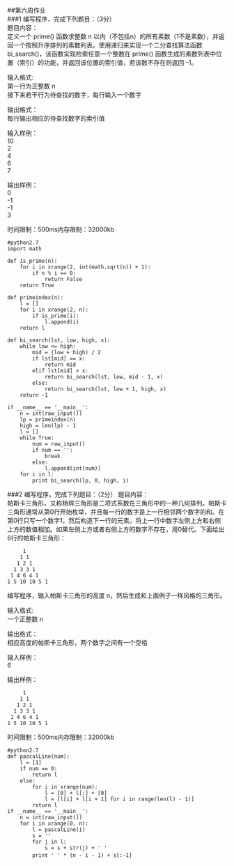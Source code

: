 ##第六周作业  
###1 编写程序，完成下列题目：（3分）  
题目内容：  
定义一个 prime() 函数求整数 n 以内（不包括n）的所有素数（1不是素数），并返回一个按照升序排列的素数列表。使用递归来实现一个二分查找算法函数bi_search()，该函数实现检索任意一个整数在 prime() 函数生成的素数列表中位置（索引）的功能，并返回该位置的索引值，若该数不存在则返回 -1。  

输入格式:  
第一行为正整数 n  
接下来若干行为待查找的数字，每行输入一个数字  

输出格式：  
每行输出相应的待查找数字的索引值  

输入样例：  
10  
2  
4  
6  
7  

输出样例：  
0  
-1  
-1  
3  

时间限制：500ms内存限制：32000kb  

	#python2.7
	import math

	def is_prime(n):
		for i in xrange(2, int(math.sqrt(n)) + 1):
			if n % i == 0:
				return False
		return True
	
	def primeindex(n):
	    l = []
	    for i in xrange(2, n):
	        if is_prime(i):
	            l.append(i)
	    return l
	
	def bi_search(lst, low, high, x):
	    while low <= high:
	        mid = (low + high) / 2
	        if lst[mid] == x:
	            return mid
	        elif lst[mid] > x:
	            return bi_search(lst, low, mid - 1, x)
	        else:
	            return bi_search(lst, low + 1, high, x)
	    return -1

	if __name__ == '__main__':
	    n = int(raw_input())
	    lp = primeindex(n)
	    high = len(lp) - 1
	    l = []
	    while True:
	        num = raw_input()
	        if num == '':
	            break
	        else:
	            l.append(int(num))
	    for i in l:
	        print bi_search(lp, 0, high, i)  

###2 编写程序，完成下列题目：（2分）
题目内容：  
帕斯卡三角形，又称杨辉三角形是二项式系数在三角形中的一种几何排列。帕斯卡三角形通常从第0行开始枚举，并且每一行的数字是上一行相邻两个数字的和。在第0行只写一个数字1，然后构造下一行的元素。将上一行中数字左侧上方和右侧上方的数值相加。如果左侧上方或者右侧上方的数字不存在，用0替代。下面给出6行的帕斯卡三角形：  

	     1
	    1 1
	   1 2 1
	  1 3 3 1
	 1 4 6 4 1
	1 5 10 10 5 1
编写程序，输入帕斯卡三角形的高度 n，然后生成和上面例子一样风格的三角形。  

输入格式:  
一个正整数 n  

输出格式：  
相应高度的帕斯卡三角形，两个数字之间有一个空格  

输入样例：  
6  

输出样例：  

	     1
	    1 1
	   1 2 1
	  1 3 3 1
	 1 4 6 4 1
	1 5 10 10 5 1

时间限制：500ms内存限制：32000kb  

	#python2.7
	def pascalLine(num):
	    l = [1]
	    if num == 0:
	        return l
	    else:
	        for i in xrange(num):
	            l = [0] + l[:] + [0]
	            l = [l[i] + l[i + 1] for i in range(len(l) - 1)]
	        return l
	if __name__ == '__main__':
	    n = int(raw_input())
	    for i in xrange(0, n):
	        l = pascalLine(i)
	        s = ''
	        for j in l:
	            s = s + str(j) + ' '
	        print ' ' * (n - i - 1) + s[:-1]　　
